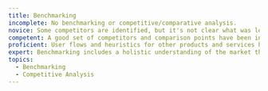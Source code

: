 ```yaml
---
title: Benchmarking
incomplete: No benchmarking or competitive/comparative analysis.
novice: Some competitors are identified, but it's not clear what was learned or applied from this work.
competent: A good set of competitors and comparison points have been investigated, looking at design approaches, feature sets. Screenshots are included.
proficient: User flows and heuristics for other products and services have been considered. It is clear how learnings from this research were applied to the design.
expert: Benchmarking includes a holistic understanding of the market the product would operate in, with clear ideas for business opportunities and differentiation among peers. Those have also been clearly translated into the design.
topics:
  - Benchmarking
  - Competitive Analysis
---
```


